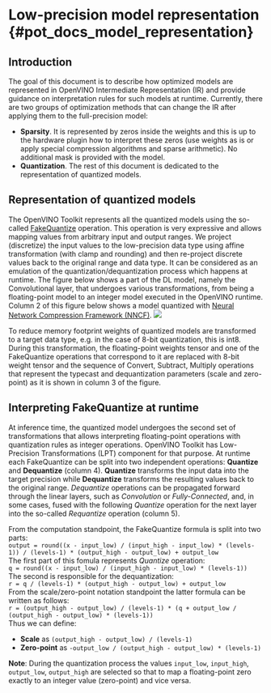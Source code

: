 # Low-precision model representation {#pot_docs_model_representation}

## Introduction
The goal of this document is to describe how optimized models are represented in OpenVINO Intermediate Representation (IR) and provide guidance on interpretation rules for such models at runtime. 
Currently, there are two groups of optimization methods that can change the IR after applying them to the full-precision model:
- **Sparsity**. It is represented by zeros inside the weights and this is up to the hardware plugin how to interpret these zeros (use weights as is or apply special compression algorithms and sparse arithmetic). No additional mask is provided with the model.
- **Quantization**. The rest of this document is dedicated to the representation of quantized models.

## Representation of quantized models

The OpenVINO Toolkit represents all the quantized models using the so-called [FakeQuantize](https://docs.openvino.ai/latest/openvino_docs_MO_DG_prepare_model_convert_model_Legacy_IR_Layers_Catalog_Spec.html#fakequantize-layer) operation. This operation is very expressive and allows mapping values from arbitrary input and output ranges. We project (discretize) the input values to the low-precision data type using affine transformation (with clamp and rounding) and then re-project discrete values back to the original range and data type. It can be considered as an emulation of the quantization/dequantization process which happens at runtime. The figure below shows a part of the DL model, namely the Convolutional layer, that undergoes various transformations, from being a floating-point model to an integer model executed in the OpenVINO runtime. Column 2 of this figure below shows a model quantized with [Neural Network Compression Framework (NNCF)](https://github.com/openvinotoolkit/nncf).
![](images/model_flow.png) 

To reduce memory footprint weights of quantized models are transformed to a target data type, e.g. in the case of 8-bit quantization, this is int8. During this transformation, the floating-point weights tensor and one of the FakeQuantize operations that correspond to it are replaced with 8-bit weight tensor and the sequence of Convert, Subtract, Multiply operations that represent the typecast and dequantization parameters (scale and zero-point) as it is shown in column 3 of the figure.

## Interpreting FakeQuantize at runtime
At inference time, the quantized model undergoes the second set of transformations that allows interpreting floating-point operations with quantization rules as integer operations. OpenVINO Toolkit has Low-Precision Transformations (LPT) component for that purpose.
At runtime each FakeQuantize can be split into two independent operations: **Quantize** and **Dequantize** (column 4). **Quantize** transforms the input data into the target precision while **Dequantize** transforms the resulting values back to the original range. *Dequantize* operations can be propagated forward through the linear layers, such as *Convolution* or *Fully-Connected*, and, in some cases, fused with the following *Quantize* operation for the next layer into the so-called *Requantize* operation (column 5).

From the computation standpoint, the FakeQuantize formula is split into two parts:  
`output = round((x - input_low) / (input_high - input_low) * (levels-1)) / (levels-1) * (output_high - output_low) + output_low`  
The first part of this fomula represents *Quantize* operation:  
`q = round((x - input_low) / (input_high - input_low) * (levels-1))`  
The second is responsible for the dequantization:  
`r = q / (levels-1) * (output_high - output_low) + output_low`  
From the scale/zero-point notation standpoint the latter formula can be written as follows:  
`r = (output_high - output_low) / (levels-1) * (q + output_low / (output_high - output_low) * (levels-1))`  
Thus we can define:
- **Scale** as `(output_high - output_low) / (levels-1)`
- **Zero-point** as `-output_low / (output_high - output_low) * (levels-1)`

**Note**: During the quantization process the values `input_low`, `input_high`, `output_low`, `output_high` are selected so that to map a floating-point zero exactly to an integer value (zero-point) and vice versa.